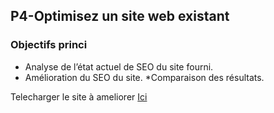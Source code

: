 ## **P4-Optimisez un site web existant**

### Objectifs  princi

* Analyse de l’état actuel de SEO du site fourni.
* Amélioration du SEO du site.
*Comparaison des résultats.

Telecharger le site à ameliorer [Ici](https://course.oc-static.com/projects/DW_P4/DW+P4+sources+site+La+Panthere.zip)

